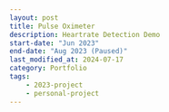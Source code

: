 ```yaml
---
layout: post
title: Pulse Oximeter
description: Heartrate Detection Demo
start-date: "Jun 2023"
end-date: "Aug 2023 (Paused)"
last_modified_at: 2024-07-17
category: Portfolio
tags:
    - 2023-project
    - personal-project
---
```

